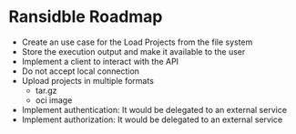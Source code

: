 # Ransidble Roadmap

- Create an use case for the Load Projects from the file system
- Store the execution output and make it available to the user
- Implement a client to interact with the API
- Do not accept local connection
- Upload projects in multiple formats
  - tar.gz
  - oci image
- Implement authentication: It would be delegated to an external service
- Implement authorization: It would be delegated to an external service 

